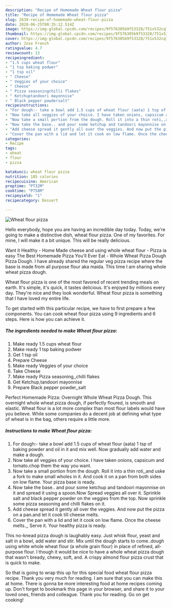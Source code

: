 ```yaml
---
description: "Recipe of Homemade Wheat flour pizza"
title: "Recipe of Homemade Wheat flour pizza"
slug: 2639-recipe-of-homemade-wheat-flour-pizza
date: 2020-06-25T00:35:12.514Z
image: https://img-global.cpcdn.com/recipes/9f576305b9f53328/751x532cq70/wheat-flour-pizza-recipe-main-photo.jpg
thumbnail: https://img-global.cpcdn.com/recipes/9f576305b9f53328/751x532cq70/wheat-flour-pizza-recipe-main-photo.jpg
cover: https://img-global.cpcdn.com/recipes/9f576305b9f53328/751x532cq70/wheat-flour-pizza-recipe-main-photo.jpg
author: Jose French
ratingvalue: 4.7
reviewcount: 13
recipeingredient:
- "1.5 cups wheat flour"
- "1 tsp baking podwer"
- "1 tsp oil"
- " Cheese"
- " Veggies of your choice"
- " Cheese"
- " Pizza seasoningchilli flakes"
- " Ketchuptandoori mayonnise"
- " Black pepper powdersalt"
recipeinstructions:
- "For dough:- take a bowl add 1.5 cups of wheat flour (aata) 1 tsp of baking powder and oil in it and mix well. Now gradually add water and make a dough."
- "Now take all veggies of your choice. I have taken onions, capsicum and tomato.chop them the way you want."
- "Now take a small portion from the dough. Roll it into a thin roti,,and uske a fork to make small wholes in it. And cook it on a pan from both sides on low flame. Your pizza base is ready."
- "Now take the base.. and pour some ketchup and tandoori mayonnise on it and spread it using a spoon.Now Spread veggies all over it. Sprinkle salt and black pepper powder on the veggies from the top. Now sprinkle some pizza seasoning and chilli flakes on it."
- "Add cheese spread it gently all over the veggies. And now put the pizza on a pan.and let it cook till cheese melts."
- "Cover the pan with a lid and let it cook on low flame. Once the cheese melts.,, Serve it. Your healthy pizza is ready."
categories:
- Recipe
tags:
- wheat
- flour
- pizza

katakunci: wheat flour pizza 
nutrition: 185 calories
recipecuisine: American
preptime: "PT32M"
cooktime: "PT58M"
recipeyield: "1"
recipecategory: Dessert

---
```



![Wheat flour pizza](https://img-global.cpcdn.com/recipes/9f576305b9f53328/751x532cq70/wheat-flour-pizza-recipe-main-photo.jpg)

Hello everybody, hope you are having an incredible day today. Today, we're going to make a distinctive dish, wheat flour pizza. One of my favorites. For mine, I will make it a bit unique. This will be really delicious.

Want it Healthy - Home Made cheese and using whole wheat flour - Pizza ia easy The Best Homemade Pizza You&#39;ll Ever Eat - Whole Wheat Pizza Dough Pizza Dough. I have already shared the regular veg pizza recipe where the base is made from all purpose flour aka maida. This time I am sharing whole wheat pizza dough.

Wheat flour pizza is one of the most favored of recent trending meals on earth. It's simple, it's quick, it tastes delicious. It's enjoyed by millions every day. They're nice and they look wonderful. Wheat flour pizza is something that I have loved my entire life.


To get started with this particular recipe, we have to first prepare a few components. You can cook wheat flour pizza using 9 ingredients and 6 steps. Here is how you can achieve it.

<!--inarticleads1-->

##### The ingredients needed to make Wheat flour pizza:

1. Make ready 1.5 cups wheat flour
1. Make ready 1 tsp baking podwer
1. Get 1 tsp oil
1. Prepare  Cheese
1. Make ready  Veggies of your choice
1. Take  Cheese
1. Make ready  Pizza seasoning,,chilli flakes
1. Get  Ketchup,tandoori mayonnise
1. Prepare  Black pepper powder,,salt


Perfect Homemade Pizza: Overnight Whole Wheat Pizza Dough. This overnight whole wheat pizza dough, if perfectly floured, is smooth and elastic. Wheat flour is a lot more complex than most flour labels would have you believe. While some companies do a decent job at defining what type of wheat is in the bag, others require a little more. 

<!--inarticleads2-->

##### Instructions to make Wheat flour pizza:

1. For dough:- take a bowl add 1.5 cups of wheat flour (aata) 1 tsp of baking powder and oil in it and mix well. Now gradually add water and make a dough.
1. Now take all veggies of your choice. I have taken onions, capsicum and tomato.chop them the way you want.
1. Now take a small portion from the dough. Roll it into a thin roti,,and uske a fork to make small wholes in it. And cook it on a pan from both sides on low flame. Your pizza base is ready.
1. Now take the base.. and pour some ketchup and tandoori mayonnise on it and spread it using a spoon.Now Spread veggies all over it. Sprinkle salt and black pepper powder on the veggies from the top. Now sprinkle some pizza seasoning and chilli flakes on it.
1. Add cheese spread it gently all over the veggies. And now put the pizza on a pan.and let it cook till cheese melts.
1. Cover the pan with a lid and let it cook on low flame. Once the cheese melts.,, Serve it. Your healthy pizza is ready.


This no-knead pizza dough is laughably easy. Just whisk flour, yeast and salt in a bowl, add water and stir. Mix until the dough starts to come..dough using white whole wheat flour (a whole grain flour) in place of refined, all-purpose flour. I though it would be nice to have a whole wheat pizza dough that wasn&#39;t bready, chewy, soft, and. A crispy almond flour pizza crust that is quick to make. 

So that is going to wrap this up for this special food wheat flour pizza recipe. Thank you very much for reading. I am sure that you can make this at home. There is gonna be more interesting food at home recipes coming up. Don't forget to bookmark this page in your browser, and share it to your loved ones, friends and colleague. Thank you for reading. Go on get cooking!
